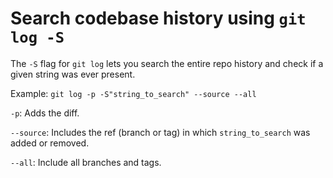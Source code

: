 # Search codebase history using `git log -S`

The `-S` flag for `git log` lets you search the entire repo history and check if a given
string was ever present.

Example:
`git log -p -S"string_to_search" --source --all`

`-p`: Adds the diff.

`--source`: Includes the ref (branch or tag) in which `string_to_search` was added or removed.

`--all`: Include all branches and tags.